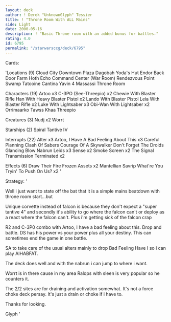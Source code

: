 ```yaml
---
layout: deck
author: ! Derek "UnknownGlyph" Tessier
title: ! "Throne Room With ALL Mains"
side: Light
date: 2000-05-16
description: ! "Basic Throne room with an added bonus for battles."
rating: 4.0
id: 6795
permalink: "/starwarsccg/deck/6795"
---
```

Cards: 

'Locations (9)
Cloud City Downtown Plaza
Dagobah Yoda's Hut
Endor Back Door
Farm
Hoth Echo Command Center (War Room)
Rendezvous Point
Swamp
Tatooine Cantina
Yavin 4 Massassi Throne Room

Characters (19)
Artoo  x3
C-3PO (See-Threepio)  x2
Chewie With Blaster Rifle
Han With Heavy Blaster Pistol  x2
Lando With Blaster Pistol
Leia With Blaster Rifle  x2
Luke With Lightsaber  x3
Obi-Wan With Lightsaber  x2
Orrimaarko
Tawss Khaa
Threepio

Creatures (3)
Nudj x2
Worrt

Starships (2)
Spiral
Tantive IV

Interrupts (22)
Alter  x3
Artoo, I Have A Bad Feeling About This	x3
Careful Planning
Clash Of Sabers
Courage Of A Skywalker
Don't Forget The Droids
Glancing Blow
Nabrun Leids  x3
Sense  x2
Smoke Screen  x2
The Signal
Transmission Terminated  x2

Effects (6)
Draw Their Fire
Frozen Assets  x2
Mantellian Savrip
What're You Tryin' To Push On Us?  x2 '

Strategy: '

Well i just want to state off the bat that it is a simple mains beatdown with throne room start...but


Unique corvette instead of falcon is because they don't expect a "super tantive 4" and secondly it's ability to go where the falcon can't or deploy as a react where the falcon can't.  Plus i'm getting sick of the falcon crap

R2 and C-3P0 combo with Artoo, I have a bad feeling about this.  Drop and battle.  DS has his power vs your power plus all your destiny.  This can sometimes end the game in one battle.

SA to take care of the usual alters mainly to drop Bad Feeling Have I so i can play AIHABFAT.

The deck does well and with the nabrun i can jump to where i want.

Worrt is in there cause in my area Ralops with sleen is very popular so he counters it.

The 2/2 sites are for draining and activation somewhat. It's not a force choke deck persay.  It's just a drain or choke if i have to.

Thanks for looking.

Glyph  '

